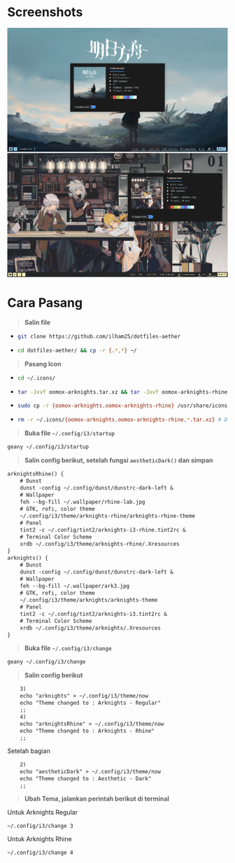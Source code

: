 # Screenshots

![Arknight - Regular](/Other/regular.png)
![Arknight - Rhine](/Other/rhine.png)

# Cara Pasang

> **Salin file**

- ```bash
  git clone https://github.com/ilham25/dotfiles-aether
  ```

- ```bash
  cd dotfiles-aether/ && cp -r {.*,*} ~/
  ```

> **Pasang Icon**

- ```bash
  cd ~/.icons/
  ```
- ```bash
  tar -Jxvf oomox-arknights.tar.xz && tar -Jxvf oomox-arknights-rhine.tar.xz
  ```

- ```bash
  sudo cp -r {oomox-arknights,oomox-arknights-rhine} /usr/share/icons/
  ```

- ```bash
  rm -r ~/.icons/{oomox-arknights,oomox-arknights-rhine,*.tar.xz} # Delete unnecessary files
  ```

> **Buka file `~/.config/i3/startup`**

```bash
geany ~/.config/i3/startup
```

> **Salin config berikut, setelah fungsi `aestheticDark()` dan simpan**

```shell
arknightsRhine() {
    # Dunst
    dunst -config ~/.config/dunst/dunstrc-dark-left &
    # Wallpaper
    feh --bg-fill ~/.wallpaper/rhine-lab.jpg
    # GTK, rofi, color theme
    ~/.config/i3/theme/arknights-rhine/arknights-rhine-theme
    # Panel
    tint2 -c ~/.config/tint2/arknights-i3-rhine.tint2rc &
    # Terminal Color Scheme
    xrdb ~/.config/i3/theme/arknights-rhine/.Xresources
}
arknights() {
    # Dunst
    dunst -config ~/.config/dunst/dunstrc-dark-left &
    # Wallpaper
    feh --bg-fill ~/.wallpaper/ark3.jpg
    # GTK, rofi, color theme
    ~/.config/i3/theme/arknights/arknights-theme
    # Panel
    tint2 -c ~/.config/tint2/arknights-i3.tint2rc &
    # Terminal Color Scheme
    xrdb ~/.config/i3/theme/arknights/.Xresources
}
```

> **Buka file `~/.config/i3/change`**

```bash
geany ~/.config/i3/change
```

> **Salin config berikut**

```shell
    3)
    echo "arknights" > ~/.config/i3/theme/now
    echo "Theme changed to : Arknights - Regular"
    ;;
    4)
    echo "arknightsRhine" > ~/.config/i3/theme/now
    echo "Theme changed to : Arknights - Rhine"
    ;;
```

Setelah bagian

```shell
    2)
    echo "aestheticDark" > ~/.config/i3/theme/now
    echo "Theme changed to : Aesthetic - Dark"
    ;;
```

> **Ubah Tema, jalankan perintah berikut di terminal**

Untuk Arknights Regular

```shell
~/.config/i3/change 3
```

Untuk Arknights Rhine

```shell
~/.config/i3/change 4
```
